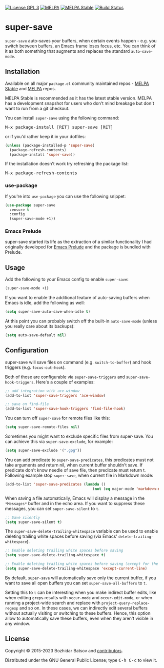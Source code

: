 [![License GPL 3][badge-license]][copying]
[![MELPA][melpa-badge]][melpa-package]
[![MELPA Stable][melpa-stable-badge]][melpa-stable-package]
[![Build Status](https://github.com/bbatsov/super-save/workflows/CI/badge.svg)](https://github.com/bbatsov/super-save/actions?query=workflow%3ACI)

# super-save

`super-save` auto-saves your buffers, when certain events happen - e.g. you switch
between buffers, an Emacs frame loses focus, etc. You can think of it as both
something that augments and replaces the standard `auto-save-mode`.

## Installation

Available on all major `package.el` community maintained repos - [MELPA
Stable][] and [MELPA][] repos.

MELPA Stable is recommended as it has the latest stable version. MELPA has a
development snapshot for users who don't mind breakage but don't want to run
from a git checkout.

You can install `super-save` using the following command:

<kbd>M-x package-install [RET] super-save [RET]</kbd>

or if you'd rather keep it in your dotfiles:

```el
(unless (package-installed-p 'super-save)
  (package-refresh-contents)
  (package-install 'super-save))
```

If the installation doesn't work try refreshing the package list:

<kbd>M-x package-refresh-contents</kbd>

### use-package

If you're into `use-package` you can use the following snippet:

```el
(use-package super-save
  :ensure t
  :config
  (super-save-mode +1))
```

### Emacs Prelude

super-save started its life as the extraction of a similar functionality I had
originally developed for [Emacs Prelude](https://github.com/bbatsov/prelude) and
the package is bundled with Prelude.

## Usage

Add the following to your Emacs config to enable
`super-save`:

```el
(super-save-mode +1)
```

If you want to enable the additional feature of auto-saving buffers when Emacs
is idle, add the following as well:

```el
(setq super-save-auto-save-when-idle t)
```

At this point you can probably switch off the built-in `auto-save-mode` (unless
you really care about its backups):

```el
(setq auto-save-default nil)
```

## Configuration

super-save will save files on command (e.g. `switch-to-buffer`) and hook
triggers (e.g. `focus-out-hook`).

Both of those are configurable via `super-save-triggers` and
`super-save-hook-triggers`. Here's a couple of examples:

```el
;; add integration with ace-window
(add-to-list 'super-save-triggers 'ace-window)

;; save on find-file
(add-to-list 'super-save-hook-triggers 'find-file-hook)
```

You can turn off `super-save` for remote files like this:

```el
(setq super-save-remote-files nil)
```

Sometimes you might want to exclude specific files from super-save. You can
achieve this via `super-save-exclude`, for example:

```el
(setq super-save-exclude '(".gpg"))
```

You can add predicate to `super-save-predicates`, this predicates must not take
arguments and return nil, when current buffer shouldn't save. If predicate don't
know needle of save file, then predicate must return t. Following example stop
`super-save`, when current file in Markdown mode:

```el
(add-to-list 'super-save-predicates (lambda ()
                                        (not (eq major-mode 'markdown-mode))))
```

When saving a file automatically, Emacs will display a message in the
`*Messages*` buffer and in the echo area. If you want to suppress these
messages, you can set `super-save-silent` to `t`.

```el
;; Save silently
(setq super-save-silent t)
```

The `super-save-delete-trailing-whitespace` variable can be used to enable
deleting trailing white spaces before saving (via Emacs'
`delete-trailing-whitespace`).

```el
;; Enable deleting trailing white spaces before saving
(setq super-save-delete-trailing-whitespace t)

;; Enable deleting trailing white spaces before saving (except for the current line)
(setq super-save-delete-trailing-whitespace 'except-current-line)
```

By default, `super-save` will automatically save only the current buffer, if you
want to save all open buffers you can set `super-save-all-buffers` to `t`.

Setting this to `t` can be interesting when you make indirect buffer edits, like
when editing `grep`s results with `occur-mode` and `occur-edit-mode`, or when
running a project-wide search and replace with `project-query-replace-regexp`
and so on.  In these cases, we can indirectly edit several buffers without
actually visiting or switching to these buffers.  Hence, this option allow to
automatically save these buffers, even when they aren't visible in any window.

## License

Copyright © 2015-2023 Bozhidar Batsov and [contributors][].

Distributed under the GNU General Public License; type <kbd>C-h C-c</kbd> to view it.

[badge-license]: https://img.shields.io/badge/license-GPL_3-green.svg
[melpa-badge]: http://melpa.org/packages/super-save-badge.svg
[melpa-stable-badge]: http://stable.melpa.org/packages/super-save-badge.svg
[melpa-package]: http://melpa.org/#/super-save
[melpa-stable-package]: http://stable.melpa.org/#/super-save
[COPYING]: http://www.gnu.org/copyleft/gpl.html
[contributors]: https://github.com/bbatsov/super-save/contributors
[melpa]: http://melpa.org
[melpa stable]: http://stable.melpa.org
